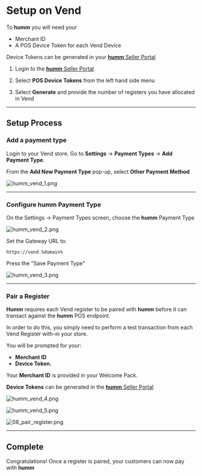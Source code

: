 <h1>Setup on Vend</h1>

To **humm** you will need your

* Merchant ID
* A POS Device Token for each Vend Device

Device Tokens can be generated in your <a href="https://seller.%domain%/">**humm** Seller Portal</a>

1. Login to the <a href="https://seller.%domain%/">**humm** Seller Portal</a>

2. Select **POS Device Tokens** from the left hand side menu

3. Select **Generate** and provide the number of registers you have allocated in Vend
<hr/>

## Setup Process

### Add a payment type

Login to your Vend store.
Go to **Settings** -> **Payment Types** -> **Add Payment Type**.

From the **Add New Payment Type** pop-up, select **Other Payment Method**

![humm_vend_1.png](/img/ecommerce/vend/humm_vend_1.png)

---

### Configure **humm** Payment Type

On the Settings -> Payment Types screen, choose the **humm** Payment Type


![humm_vend_2.png](/img/ecommerce/vend/humm_vend_2.png)

Set the Gateway URL to:

```https://vend.%domain% ```

Press the "Save Payment Type"

![humm_vend_3.png](/img/ecommerce/vend/humm_vend_3.png)

---
### Pair a Register

**Humm** requires each Vend register to be paired with **humm** before it can transact against the **humm** POS endpoint.

In order to do this, you simply need to perform a test transaction from each Vend Register with-in your store.

You will be prompted for your:

* **Merchant ID**
* **Device Token.**

Your **Merchant ID** is provided in your Welcome Pack.

**Device Tokens** can be generated in the <a href="https://seller.%domain%/">**humm** Seller Portal</a>

![humm_vend_4.png](/img/ecommerce/vend/humm_vend_4.png)

![humm_vend_5.png](/img/ecommerce/vend/humm_vend_5.png)

![08_pair_register.png](/img/ecommerce/vend/08_pair_register.png)

---
## Complete

Congratulations! Once a register is paired, your customers can now pay with **humm**
